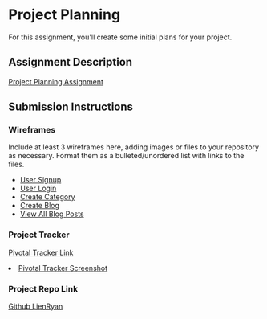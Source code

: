 # Project Planning
For this assignment, you'll create some initial plans for your project.

## Assignment Description
[Project Planning Assignment](https://education.launchcode.org/liftoff/modules/assignments/project-planning)

## Submission Instructions

### Wireframes

Include at least 3 wireframes here, adding images or files to your repository as necessary. Format them as a bulleted/unordered list with links to the files.
<ul> 
<li><a href="/lc101/liftoff-assignments/P3-Project_Planning/UserSignup.JPG"> User Signup</a></li>
<li><a href="\lc101\liftoff-assignments\P3-Project_Planning\UserLogin.JPG"> User Login</a></li>
<li><a href="\lc101\liftoff-assignments\P3-Project_Planning\UserCreateCategory.JPG"> Create Category</a></li>
<li><a href="\lc101\liftoff-assignments\P3-Project_Planning\UserCreateBlog.JPG"> Create Blog</a></li>
<li><a href="\lc101\liftoff-assignments\P3-Project_Planning\UserBlogs.JPG"> View All Blog Posts</a></li>

</ul>


### Project Tracker

[Pivotal Tracker Link](https://www.pivotaltracker.com/n/projects/2400040)

<li><a href="\lc101\liftoff-assignments\P3-Project_Planning\StoriesTracker.JPG"> Pivotal Tracker Screenshot</a></li>

### Project Repo Link

[Github LienRyan](https://github.com/lienryan/blog-liftoff.git)
